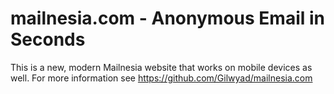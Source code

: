 # mailnesia.com - Anonymous Email in Seconds

This is a new, modern Mailnesia website that works on mobile devices as well.
For more information see https://github.com/Gilwyad/mailnesia.com
